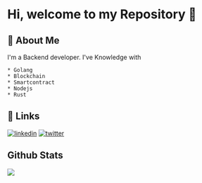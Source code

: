 
# Hi, welcome to my Repository 👋

## 🚀 About Me
I'm a Backend developer.
I've Knowledge with

    * Golang
    * Blockchain
    * Smartcontract
    * Nodejs
    * Rust
    
## 🔗 Links

[![linkedin](https://img.shields.io/badge/linkedin-0A66C2?style=for-the-badge&logo=linkedin&logoColor=white)](https://www.linkedin.com/in/mohan-kumar-b54088217)
[![twitter](https://img.shields.io/badge/twitter-1DA1F2?style=for-the-badge&logo=twitter&logoColor=white)](https://twitter.com/MohanKumarnimo?t=_db1aFVF13tsaF8ueTr66w&s=35)



## Github Stats 
  <img align="center" src="https://github-readme-stats.vercel.app/api?username=mohankumar2812&show_icons=true" /> 

<br/>  
